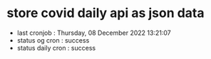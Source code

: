 # store covid daily api as json data

- last cronjob : Thursday, 08 December 2022 13:21:07
- status og cron : success
- status daily cron : success
      
      